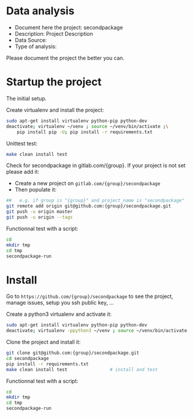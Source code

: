 # Data analysis
- Document here the project: secondpackage
- Description: Project Description
- Data Source:
- Type of analysis:

Please document the project the better you can.

# Startup the project

The initial setup.

Create virtualenv and install the project:
```bash
sudo apt-get install virtualenv python-pip python-dev
deactivate; virtualenv ~/venv ; source ~/venv/bin/activate ;\
    pip install pip -U; pip install -r requirements.txt
```

Unittest test:
```bash
make clean install test
```

Check for secondpackage in gitlab.com/{group}.
If your project is not set please add it:

- Create a new project on `gitlab.com/{group}/secondpackage`
- Then populate it:

```bash
##   e.g. if group is "{group}" and project_name is "secondpackage"
git remote add origin git@github.com:{group}/secondpackage.git
git push -u origin master
git push -u origin --tags
```

Functionnal test with a script:

```bash
cd
mkdir tmp
cd tmp
secondpackage-run
```

# Install

Go to `https://github.com/{group}/secondpackage` to see the project, manage issues,
setup you ssh public key, ...

Create a python3 virtualenv and activate it:

```bash
sudo apt-get install virtualenv python-pip python-dev
deactivate; virtualenv -ppython3 ~/venv ; source ~/venv/bin/activate
```

Clone the project and install it:

```bash
git clone git@github.com:{group}/secondpackage.git
cd secondpackage
pip install -r requirements.txt
make clean install test                # install and test
```
Functionnal test with a script:

```bash
cd
mkdir tmp
cd tmp
secondpackage-run
```
